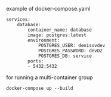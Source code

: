example of docker-compose.yaml
```
services:
	database:
		container_name: database
		image: postgres:latest
		environment:
			POSTGRES_USER: denisovdev
			POSTGRES_PASSWORD: devD2
			POSTGRES_DB: service
		ports:
		- 5432:5432
```

for running a multi-container group
```
docker-compose up --build
```

